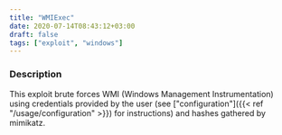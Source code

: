 ```yaml
---
title: "WMIExec"
date: 2020-07-14T08:43:12+03:00
draft: false
tags: ["exploit", "windows"]
---
```

### Description

This exploit brute forces WMI (Windows Management Instrumentation) using credentials provided by the user (see ["configuration"]({{< ref "/usage/configuration" >}}) for instructions) and hashes gathered by mimikatz.
